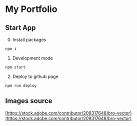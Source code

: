 # My Portfolio

## Start App

0. Install packages

```shell
npm i
```

1. Development mode

```shell
npm start
```

2. Deploy to github page

```shell
npm run deploy
```

## Images source

[https://stock.adobe.com/contributor/209317648/bro-vector](https://stock.adobe.com/contributor/209317648/bro-vector)
